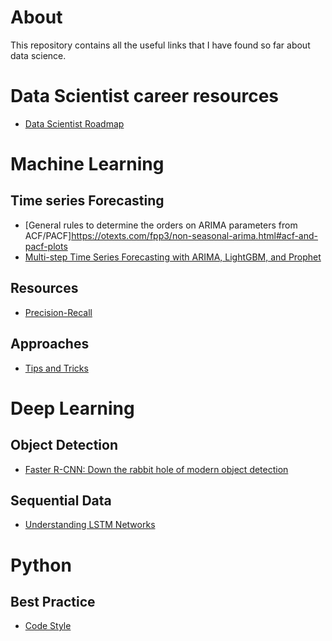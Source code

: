 # About

This repository contains all the useful links that I have found so far about data science.

# Data Scientist career resources
- [Data Scientist Roadmap](https://github.com/MrMimic/data-scientist-roadmap)
# Machine Learning 
## Time series Forecasting
- [General rules to determine the orders on ARIMA parameters from ACF/PACF]https://otexts.com/fpp3/non-seasonal-arima.html#acf-and-pacf-plots
- [Multi-step Time Series Forecasting with ARIMA, LightGBM, and Prophet](https://towardsdatascience.com/multi-step-time-series-forecasting-with-arima-lightgbm-and-prophet-cc9e3f95dfb0#:~:text=LightGBM%20is%20a%20popular%20machine,trend%20and%20seasonality%20(Nile%20dataset))
## Resources
- [Precision-Recall](./precision-recall)
## Approaches
- [Tips and Tricks](https://stanford.edu/~shervine/teaching/cs-229/cheatsheet-machine-learning-tips-and-tricks)
# Deep Learning
## Object Detection
- [Faster R-CNN: Down the rabbit hole of modern object detection](https://tryolabs.com/blog/2018/01/18/faster-r-cnn-down-the-rabbit-hole-of-modern-object-detection/)

## Sequential Data
- [Understanding LSTM Networks](http://colah.github.io/posts/2015-08-Understanding-LSTMs/)
# Python
## Best Practice
- [Code Style](https://docs.python-guide.org/writing/style/)
